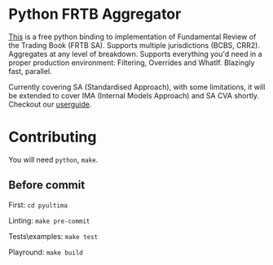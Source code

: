 # Python FRTB Aggregator

[This](https://ultimabi.uk/frtb-book/) is a free python binding to implementation of Fundamental Review of the Trading Book (FRTB SA). Supports multiple jurisdictions (BCBS, CRR2). Aggregates at any level of breakdown. Supports everything you'd need in a proper production environment: Filtering, Overrides and WhatIf. Blazingly fast, parallel.

Currently covering SA (Standardised Approach), with some limitations, it will be extended to cover IMA (Internal Models Approach) and SA CVA shortly. Checkout our [userguide](https://ultimabi.uk/frtb-book/).

# Contributing

You will need `python`, `make`.

## Before commit

First:
`cd pyultima`

Linting:
`make pre-commit`

Tests\\examples:
`make test`

Playround:
`make build`
